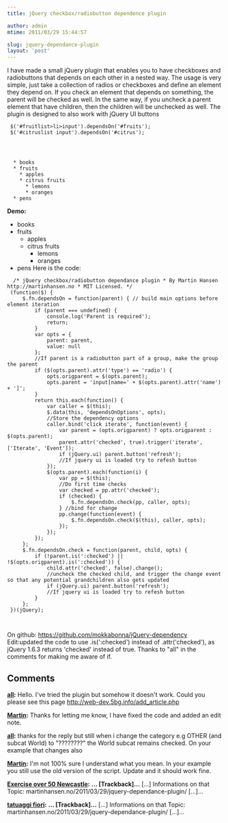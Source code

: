 ```yaml
---
title: jQuery checkbox/radiobutton dependence plugin

author: admin
mtime: 2011/03/29 15:44:57

slug: jquery-dependance-plugin
layout: 'post'
---
```


I have made a small jQuery plugin that enables you to have checkboxes and radiobuttons that depends on each other in a nested way. The usage is very simple, just take a collection of radios or checkboxes and define an element they depend on. If you check an element that depends on something, the parent will be checked as well. In the same way, if you uncheck a parent element that have children, then the children will be unchecked as well. The plugin is designed to also work with jQuery UI buttons 
```
 $('#fruitlist>li>input').dependsOn('#fruits');
 $('#citruslist input').dependsOn('#citrus');
 
```
 
```
 

  * books
  * fruits 
	* apples
	* citrus fruits 
	  * lemons
	  * oranges
  * pens

```
 **Demo:**

  * books
  * fruits 
	* apples
	* citrus fruits 
	  * lemons
	  * oranges
  * pens
Here is the code: 
```
  /* jQuery checkbox/radiobutton dependance plugin * By Martin Hansen http://martinhansen.no * MIT Licensed. */
 (function($) {
	 $.fn.dependsOn = function(parent) { // build main options before element iteration 
		 if (parent === undefined) {
			 console.log('Parent is required');
			 return;
		 }
		 var opts = {
			 parent: parent,
			 value: null
		 };
		 //If parent is a radiobutton part of a group, make the group the parent 
		 if ($(opts.parent).attr('type') == 'radio') {
			 opts.origparent = $(opts.parent);
			 opts.parent = 'input[name=' + $(opts.parent).attr('name') + ']';
		 }
		 return this.each(function() {
			 var caller = $(this);
			 $.data(this, 'dependsOnOptions', opts);
			 //Store the dependency options 
			 caller.bind('click iterate', function(event) {
				 var parent = (opts.origparent) ? opts.origparent : $(opts.parent);
				 parent.attr('checked', true).trigger('iterate', ['Iterate', 'Event']);
				 if (jQuery.ui) parent.button('refresh');
				 //If jquery ui is loaded try to refesh button 
			 });
			 $(opts.parent).each(function(i) {
				 var pp = $(this);
				 //Do first time checks 
				 var checked = pp.attr('checked');
				 if (checked) {
					 $.fn.dependsOn.check(pp, caller, opts);
				 } //bind for change 
				 pp.change(function(event) {
					 $.fn.dependsOn.check($(this), caller, opts);
				 });
			 });
		 });
	 };
	 $.fn.dependsOn.check = function(parent, child, opts) {
		 if (!parent.is(':checked') || !$(opts.origparent).is(':checked')) {
			 child.attr('checked', false).change();
			 //uncheck the checked child, and trigger the change event so that any potential grandchildren also gets updated 
			 if (jQuery.ui) parent.button('refresh');
			 //If jquery ui is loaded try to refesh button 
		 }
	 };
 })(jQuery);

 
```
 On github: <https://github.com/mokkabonna/jQuery-dependency> Edit:updated the code to use .is(':checked') instead of .attr('checked'), as jQuery 1.6.3 returns 'checked' instead of true. Thanks to "all" in the comments for making me aware of if.

## Comments

**[all](#2441 "2011-09-09 17:28:44"):** Hello. I've tried the plugin but somehow it doesn't work. Could you please see this page http://web-dev.5bg.info/add_article.php

**[Martin](#2443 "2011-09-11 12:07:13"):** Thanks for letting me know, I have fixed the code and added an edit note.

**[all](#2444 "2011-09-11 12:49:08"):** thanks for the reply but still when i change the category e.g OTHER (and subcat World) to "????????" the World subcat remains checked. On your example that changes also

**[Martin](#2445 "2011-09-13 01:06:37"):** I'm not 100% sure I understand what you mean. In your example you still use the old version of the script. Update and it should work fine.

**[Exercise over 50 Newcastle](#2837 "2012-02-22 12:10:42"):** **... [Trackback]...** [...] Informations on that Topic: martinhansen.no/2011/03/29/jquery-dependance-plugin/ [...]...

**[tatuaggi fiori](#2846 "2012-02-25 15:32:30"):** **... [Trackback]...** [...] Informations on that Topic: martinhansen.no/2011/03/29/jquery-dependance-plugin/ [...]...

